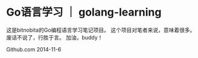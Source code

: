 Go语言学习 ｜ golang-learning
===============
这是bitnobita的Go编程语言学习笔记项目。
这个项目对笔者来说，意味着很多。
废话不说了，行胜于言。
加油，buddy！

Github.com
2014-11-6

